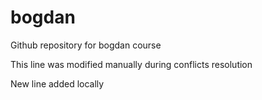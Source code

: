 # bogdan
Github repository for bogdan course

This line was modified manually during conflicts resolution

New line added locally